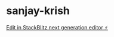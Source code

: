 # sanjay-krish

[Edit in StackBlitz next generation editor ⚡️](https://stackblitz.com/~/github.com/sanjayxzz/sanjay-krish)